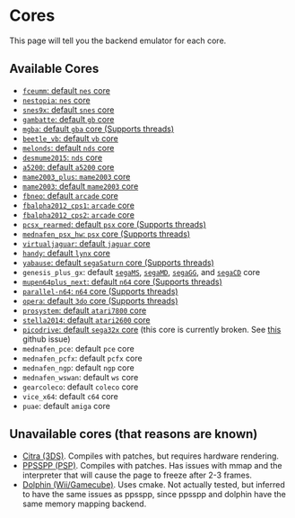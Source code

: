 # Cores

This page will tell you the backend emulator for each core.

## Available Cores

- [`fceumm`: default `nes` core](/systems/NES-Famicom.html)
- [`nestopia`: `nes` core](/systems/NES-Famicom.html)
- [`snes9x`: default `snes` core](/systems/SNES.html)
- [`gambatte`: default `gb` core](/systems/Nintendo%20Game%20Boy.html)
- [`mgba`: default `gba` core (Supports threads)](/systems/Nintendo%20Game%20Boy%20Advance.html)
- [`beetle_vb`: default `vb` core](/systems/Virtual%20Boy.html)
- [`melonds`: default `nds` core](/systems/Nintendo%20DS.html)
- [`desmume2015`: `nds` core](/systems/Nintendo%20DS.html)
- [`a5200`: default `a5200` core](/systems/Atari%205200.html)
- [`mame2003_plus`: `mame2003` core](/systems/MAME%202003.html)
- [`mame2003`: default `mame2003` core](/systems/MAME%202003.html)
- [`fbneo`: default `arcade` core](/systems/Arcade.html)
- [`fbalpha2012_cps1`: `arcade` core](/systems/Arcade.html)
- [`fbalpha2012_cps2`: `arcade` core](/systems/Arcade.html)
- [`pcsx_rearmed`: default `psx` core (Supports threads)](/systems/PlayStation.html)
- [`mednafen_psx_hw`: `psx` core (Supports threads)](/systems/PlayStation.html)
- [`virtualjaguar`: default `jaguar` core](/systems/Atari%20Jaguar.html)
- [`handy`: default `lynx` core](/systems/Atari%20Lynx.html)
- [`yabause`: default `segaSaturn` core (Supports threads)](/systems/Sega%20Saturn.html)
- `genesis_plus_gx`: default [`segaMS`](/systems/Sega%20Master%20System.html), [`segaMD`](/systems/Sega%20Mega%20Drive.html), [`segaGG`](/systems/Sega%20Game%20Gear.html), and [`segaCD`](/systems/Sega%20CD.html) core
- [`mupen64plus_next`: default `n64` core (Supports threads)](/systems/Nintendo%2064.html)
- [`parallel-n64`: `n64` core (Supports threads)](/systems/Nintendo%2064.html)
- [`opera`: default `3do` core (Supports threads)](/systems/3DO.html)
- [`prosystem`: default `atari7800` core](/systems/Atari%207800.html)
- [`stella2014`: default `atari2600` core](/systems/Atari%202600.html)
- [`picodrive`: default `sega32x` core](/systems/Sega%2032X.html) (this core is currently broken. See [this](https://github.com/EmulatorJS/EmulatorJS/issues/579) github issue)
- `mednafen_pce`: default `pce` core
- `mednafen_pcfx`: default `pcfx` core
- `mednafen_ngp`: default `ngp` core
- `mednafen_wswan`: default `ws` core
- `gearcoleco`: default `coleco` core
- `vice_x64`: default `c64` core
- `puae`: default `amiga` core


## Unavailable cores (that reasons are known)
- [Citra (3DS)](https://citra-emu.org/). Compiles with patches, but requires hardware rendering.
- [PPSSPP (PSP)](https://www.ppsspp.org/). Compiles with patches. Has issues with mmap and the interpreter that will cause the page to freeze after 2-3 frames.
- [Dolphin (Wii/Gamecube)](https://dolphin-emu.org/). Uses cmake. Not actually tested, but inferred to have the same issues as ppsspp, since ppsspp and dolphin have the same memory mapping backend.

